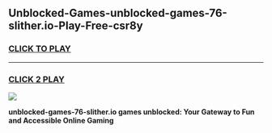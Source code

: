 
## Unblocked-Games-unblocked-games-76-slither.io-Play-Free-csr8y
<h3>
<a href="https://premium76.site?title=unblocked-games-76-slither.io&ref=21A">CLICK TO PLAY</a></h3>
<hr>

<h3>
<a href="https://premium76.site?title=unblocked-games-76-slither.io&ref=21A">CLICK 2 PLAY</a>
  
</h3>

<a href="https://premium76.site?title=unblocked-games-76-slither.io&ref=21A"><img src="https://clearcache.store/games.png"></a>


**unblocked-games-76-slither.io games unblocked: Your Gateway to Fun and Accessible Online Gaming**
